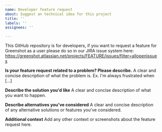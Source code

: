 ```yaml
---
name: Developer feature request
about: Suggest an technical idea for this project
title: ''
labels: ''
assignees: ''

---
```


This GitHub repository is for developers, if you want to request a feature for Greenshot as a user please do so in our JIRA issue system here: https://greenshot.atlassian.net/projects/FEATURE/issues/filter=allopenissues

**Is your feature request related to a problem? Please describe.**
A clear and concise description of what the problem is. Ex. I'm always frustrated when [...]

**Describe the solution you'd like**
A clear and concise description of what you want to happen.

**Describe alternatives you've considered**
A clear and concise description of any alternative solutions or features you've considered.

**Additional context**
Add any other context or screenshots about the feature request here.
